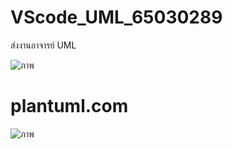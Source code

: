 # VScode_UML_65030289
ส่งงานอาจารย์ UML

![ภาพ](https://github.com/AnchisaPhetnoi/VScode_UML_65030289/assets/144197034/17fb28d2-082a-439e-942c-ba7e5f2f37a2)

# plantuml.com
![ภาพ](https://github.com/AnchisaPhetnoi/VScode_UML_65030289/assets/144197034/2f450d84-c353-48bc-9e83-60aeedc9abb5)
